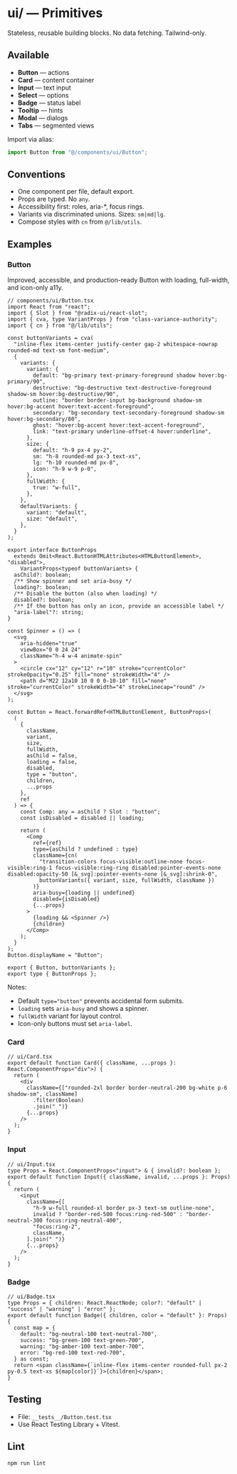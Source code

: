 # ui/ — Primitives

Stateless, reusable building blocks. No data fetching. Tailwind-only.

## Available
- **Button** — actions
- **Card** — content container
- **Input** — text input
- **Select** — options
- **Badge** — status label
- **Tooltip** — hints
- **Modal** — dialogs
- **Tabs** — segmented views

Import via alias:
```ts
import Button from "@/components/ui/Button";
````

## Conventions

* One component per file, default export.
* Props are typed. No `any`.
* Accessibility first: roles, aria-*, focus rings.
* Variants via discriminated unions. Sizes: `sm|md|lg`.
* Compose styles with `cn` from `@/lib/utils`.

## Examples

### Button

Improved, accessible, and production-ready Button with loading, full-width, and icon-only a11y.

```tsx
// components/ui/Button.tsx
import React from "react";
import { Slot } from "@radix-ui/react-slot";
import { cva, type VariantProps } from "class-variance-authority";
import { cn } from "@/lib/utils";

const buttonVariants = cva(
  "inline-flex items-center justify-center gap-2 whitespace-nowrap rounded-md text-sm font-medium",
  {
    variants: {
      variant: {
        default: "bg-primary text-primary-foreground shadow hover:bg-primary/90",
        destructive: "bg-destructive text-destructive-foreground shadow-sm hover:bg-destructive/90",
        outline: "border border-input bg-background shadow-sm hover:bg-accent hover:text-accent-foreground",
        secondary: "bg-secondary text-secondary-foreground shadow-sm hover:bg-secondary/80",
        ghost: "hover:bg-accent hover:text-accent-foreground",
        link: "text-primary underline-offset-4 hover:underline",
      },
      size: {
        default: "h-9 px-4 py-2",
        sm: "h-8 rounded-md px-3 text-xs",
        lg: "h-10 rounded-md px-8",
        icon: "h-9 w-9 p-0",
      },
      fullWidth: {
        true: "w-full",
      },
    },
    defaultVariants: {
      variant: "default",
      size: "default",
    },
  }
);

export interface ButtonProps
  extends Omit<React.ButtonHTMLAttributes<HTMLButtonElement>, "disabled">,
    VariantProps<typeof buttonVariants> {
  asChild?: boolean;
  /** Show spinner and set aria-busy */
  loading?: boolean;
  /** Disable the button (also when loading) */
  disabled?: boolean;
  /** If the button has only an icon, provide an accessible label */
  "aria-label"?: string;
}

const Spinner = () => (
  <svg
    aria-hidden="true"
    viewBox="0 0 24 24"
    className="h-4 w-4 animate-spin"
  >
    <circle cx="12" cy="12" r="10" stroke="currentColor" strokeOpacity="0.25" fill="none" strokeWidth="4" />
    <path d="M22 12a10 10 0 0 0-10-10" fill="none" stroke="currentColor" strokeWidth="4" strokeLinecap="round" />
  </svg>
);

const Button = React.forwardRef<HTMLButtonElement, ButtonProps>(
  (
    {
      className,
      variant,
      size,
      fullWidth,
      asChild = false,
      loading = false,
      disabled,
      type = "button",
      children,
      ...props
    },
    ref
  ) => {
    const Comp: any = asChild ? Slot : "button";
    const isDisabled = disabled || loading;

    return (
      <Comp
        ref={ref}
        type={asChild ? undefined : type}
        className={cn(
          "transition-colors focus-visible:outline-none focus-visible:ring-1 focus-visible:ring-ring disabled:pointer-events-none disabled:opacity-50 [&_svg]:pointer-events-none [&_svg]:shrink-0",
          buttonVariants({ variant, size, fullWidth, className })
        )}
        aria-busy={loading || undefined}
        disabled={isDisabled}
        {...props}
      >
        {loading && <Spinner />}
        {children}
      </Comp>
    );
  }
);
Button.displayName = "Button";

export { Button, buttonVariants };
export type { ButtonProps };
```

Notes:

* Default `type="button"` prevents accidental form submits.
* `loading` sets `aria-busy` and shows a spinner.
* `fullWidth` variant for layout control.
* Icon-only buttons must set `aria-label`.


### Card

```tsx
// ui/Card.tsx
export default function Card({ className, ...props }: React.ComponentProps<"div">) {
  return (
    <div
      className={["rounded-2xl border border-neutral-200 bg-white p-6 shadow-sm", className]
        .filter(Boolean)
        .join(" ")}
      {...props}
    />
  );
}
```

### Input

```tsx
// ui/Input.tsx
type Props = React.ComponentProps<"input"> & { invalid?: boolean };
export default function Input({ className, invalid, ...props }: Props) {
  return (
    <input
      className={[
        "h-9 w-full rounded-xl border px-3 text-sm outline-none",
        invalid ? "border-red-500 focus:ring-red-500" : "border-neutral-300 focus:ring-neutral-400",
        "focus:ring-2",
        className,
      ].join(" ")}
      {...props}
    />
  );
}
```

### Badge

```tsx
// ui/Badge.tsx
type Props = { children: React.ReactNode; color?: "default" | "success" | "warning" | "error" };
export default function Badge({ children, color = "default" }: Props) {
  const map = {
    default: "bg-neutral-100 text-neutral-700",
    success: "bg-green-100 text-green-700",
    warning: "bg-amber-100 text-amber-700",
    error: "bg-red-100 text-red-700",
  } as const;
  return <span className={`inline-flex items-center rounded-full px-2 py-0.5 text-xs ${map[color]}`}>{children}</span>;
}
```

## Testing

* File: `__tests__/Button.test.tsx`
* Use React Testing Library + Vitest.

## Lint

```bash
npm run lint
```

```
```


